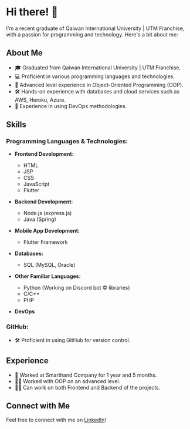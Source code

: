 # Hi there! 👋

I'm a recent graduate of Qaiwan International University | UTM Franchise, with a passion for programming and technology. Here's a bit about me:

## About Me

- 🎓 Graduated from Qaiwan International University | UTM Franchise.
- 💻 Proficient in various programming languages and technologies.
- 🌟 Advanced level experience in Object-Oriented Programming (OOP).
- 🛠️ Hands-on experience with databases and cloud services such as AWS, Heroku, Azure.
- 🚀 Experience in using DevOps methodologies.

## Skills

### Programming Languages & Technologies:

- **Frontend Development:**
  - HTML
  - JSP
  - CSS
  - JavaScript
  - Flutter

- **Backend Development:**
  - Node.js (express.js)
  - Java (Spring)

- **Mobile App Development:**
  - Flutter Framework

- **Databases:**
  - SQL (MySQL, Oracle)

- **Other Familiar Languages:**
  - Python (Working on Discord bot © libraries)
  - C/C++
  - PHP

- **DevOps**

### GitHub:

- 🛠️ Proficient in using GitHub for version control.

## Experience

- 💼 Worked at Smarthand Company for 1 year and 5 months.
- 👨‍💻 Worked with OOP on an advanced level.
- 👨‍💼 Can work on both Frontend and Backend of the projects.

## Connect with Me

Feel free to connect with me on [LinkedIn](https://www.linkedin.com/in/alan-ali-0948ba211/)!

